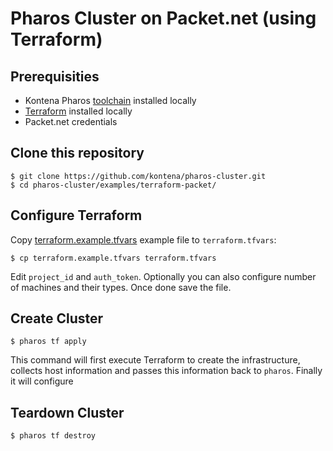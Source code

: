 # Pharos Cluster on Packet.net (using Terraform)


## Prerequisities

- Kontena Pharos [toolchain](https://www.pharos.sh/docs/install.html) installed locally
- [Terraform](https://www.terraform.io/) installed locally
- Packet.net credentials

## Clone this repository

```
$ git clone https://github.com/kontena/pharos-cluster.git
$ cd pharos-cluster/examples/terraform-packet/
```

## Configure Terraform

Copy [terraform.example.tfvars](./terraform.example.tfvars) example file to `terraform.tfvars`:

```
$ cp terraform.example.tfvars terraform.tfvars
```

Edit `project_id` and `auth_token`. Optionally you can also configure number of machines and their types. Once done save the file.

## Create Cluster

```
$ pharos tf apply
```

This command will first execute Terraform to create the infrastructure, collects host information and passes this information back to `pharos`. Finally it will configure

## Teardown Cluster

```
$ pharos tf destroy
```
